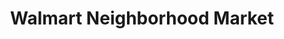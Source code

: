---
title: "Walmart Neighborhood Market"
url: /coral-springs/walmart-neighborhood-market/
shop: supermarket
---